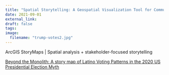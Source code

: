 ```yaml
---
title: "Spatial Storytelling: A Geospatial Visualization Tool for Communicating Spatial Patterns in Voting Outcomes"
date: 2021-09-01
external_link: 
draft: false
tags:
image: 
  filename: "trump-votes2.jpg"
---
```


ArcGIS StoryMaps | Spatial analysis + stakeholder-focused storytelling

<!--more-->

[Beyond the Monolith: A story map of Latino Voting Patterns in the 2020 US Presidential Election Myth](https://storymaps.arcgis.com/stories/8e40f996604945cf9eaf2bee5950600a)

